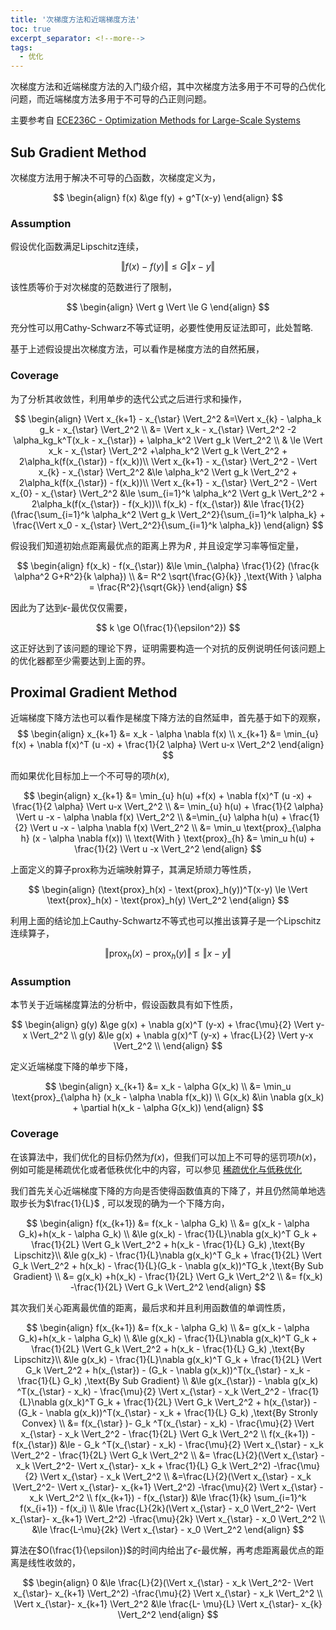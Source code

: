 ```yaml
---
title: '次梯度方法和近端梯度方法'
toc: true
excerpt_separator: <!--more-->
tags:
  - 优化
---
```




次梯度方法和近端梯度方法的入门级介绍，其中次梯度方法多用于不可导的凸优化问题，而近端梯度方法多用于不可导的凸正则问题。

<!--more-->



主要参考自 [ECE236C - Optimization Methods for Large-Scale Systems](http://www.seas.ucla.edu/~vandenbe/ee236c.html)

## Sub Gradient Method

次梯度方法用于解决不可导的凸函数，次梯度定义为，


$$
\begin{align}
f(x) &\ge f(y) + g^T(x-y) 
\end{align}
$$

### Assumption

假设优化函数满足Lipschitz连续，


$$
\Vert f(x) - f(y) \Vert \le G \Vert x - y \Vert
$$


该性质等价于对次梯度的范数进行了限制，


$$
\begin{align}
\Vert g \Vert \le G
\end{align}
$$


充分性可以用Cathy-Schwarz不等式证明，必要性使用反证法即可，此处暂略.



基于上述假设提出次梯度方法，可以看作是梯度方法的自然拓展，

### Coverage

为了分析其收敛性，利用单步的迭代公式之后进行求和操作，


$$
\begin{align}
\Vert x_{k+1} - x_{\star} \Vert_2^2 &=\Vert x_{k} - \alpha_k g_k - x_{\star} \Vert_2^2 \\
&= \Vert x_k - x_{\star} \Vert_2^2 -2 \alpha_kg_k^T(x_k - x_{\star}) + \alpha_k^2 \Vert g_k \Vert_2^2 \\
& \le \Vert x_k - x_{\star} \Vert_2^2 +\alpha_k^2 \Vert g_k \Vert_2^2 + 2\alpha_k(f(x_{\star}) - f(x_k))\\ 
\Vert x_{k+1} - x_{\star} \Vert_2^2 - \Vert x_{k} - x_{\star} \Vert_2^2 &\le \alpha_k^2 \Vert g_k \Vert_2^2 + 2\alpha_k(f(x_{\star}) - f(x_k))\\ 
\Vert x_{k+1} - x_{\star} \Vert_2^2 - \Vert x_{0} - x_{\star} \Vert_2^2 &\le \sum_{i=1}^k \alpha_k^2 \Vert g_k \Vert_2^2 + 2\alpha_k(f(x_{\star}) - f(x_k))\\ 
f(x_k) - f(x_{\star}) &\le \frac{1}{2}(\frac{\sum_{i=1}^k \alpha_k^2 \Vert g_k \Vert_2^2}{\sum_{i=1}^k \alpha_k} + \frac{\Vert x_0 - x_{\star} \Vert_2^2}{\sum_{i=1}^k \alpha_k})
\end{align}
$$




假设我们知道初始点距离最优点的距离上界为$R$ , 并且设定学习率等恒定量，


$$
\begin{align}
f(x_k) - f(x_{\star}) &\le \min_{\alpha} \frac{1}{2} (\frac{k \alpha^2 G+R^2}{k \alpha})  \\
&= R^2 \sqrt{\frac{G}{k}} ,\text{With } \alpha = \frac{R^2}{\sqrt{Gk}}
\end{align}
$$


因此为了达到$\epsilon$-最优仅仅需要，


$$
k \ge O(\frac{1}{\epsilon^2})
$$


这正好达到了该问题的理论下界，证明需要构造一个对抗的反例说明任何该问题上的优化器都至少需要达到上面的界。





## Proximal Gradient Method



近端梯度下降方法也可以看作是梯度下降方法的自然延申，首先基于如下的观察，
$$
\begin{align}
x_{k+1} &= x_k - \alpha \nabla f(x) \\
x_{k+1} &= \min_{u} f(x) +  \nabla f(x)^T (u -x) + \frac{1}{2 \alpha} \Vert u-x \Vert_2^2 
\end{align}
$$


而如果优化目标加上一个不可导的项$h(x)$, 


$$
\begin{align}
x_{k+1} &= \min_{u} h(u) +f(x) +  \nabla f(x)^T (u -x) + \frac{1}{2 \alpha} \Vert u-x \Vert_2^2  \\
&= \min_{u} h(u) + \frac{1}{2 \alpha} \Vert u -x - \alpha \nabla f(x) \Vert_2^2 \\
&=\min_{u} \alpha h(u) + \frac{1}{2} \Vert u -x - \alpha \nabla f(x) \Vert_2^2 \\
&= \min_u \text{prox}_{\alpha h} (x - \alpha \nabla f(x)) \\
\text{With } \text{prox}_{h} &= \min_u h(u) + \frac{1}{2} \Vert u -x \Vert_2^2 
\end{align}
$$


上面定义的算子prox称为近端映射算子，其满足矫顽力等性质，


$$
\begin{align}
(\text{prox}_h(x) - \text{prox}_h(y))^T(x-y) \le \Vert  \text{prox}_h(x) - \text{prox}_h(y) \Vert_2^2 
\end{align}
$$


利用上面的结论加上Cauthy-Schwartz不等式也可以推出该算子是一个Lipschitz连续算子，


$$
\Vert \text{prox}_h(x) - \text{prox}_h(y) \Vert \le \Vert x - y \Vert
$$


### Assumption

本节关于近端梯度算法的分析中，假设函数具有如下性质，


$$
\begin{align}
g(y) &\ge g(x) + \nabla g(x)^T (y-x) + \frac{\mu}{2} \Vert y-x \Vert_2^2 \\
g(y) &\le g(x) + \nabla g(x)^T (y-x) + \frac{L}{2} \Vert y-x \Vert_2^2 \\
\end{align}
$$


定义近端梯度下降的单步下降，




$$
\begin{align}
x_{k+1} &=  x_k - \alpha G(x_k) \\
&= \min_u \text{prox}_{\alpha h} (x_k - \alpha \nabla f(x_k)) \\ 
G(x_k) &\in \nabla g(x_k) + \partial h(x_k - \alpha G(x_k)) 
\end{align}
$$


### Coverage

在该算法中，我们优化的目标仍然为$f(x)$，但我们可以加上不可导的惩罚项$h(x)$，例如可能是稀疏优化或者低秩优化中的内容，可以参见 [稀疏优化与低秩优化](https://truenobility303.github.io/Matrix-Complete/) 



我们首先关心近端梯度下降的方向是否使得函数值真的下降了，并且仍然简单地选取步长为$\frac{1}{L}$ , 可以发现的确为一个下降方向，



$$
\begin{align}
f(x_{k+1}) &= f(x_k - \alpha G_k) \\
&= g(x_k - \alpha G_k)+h(x_k - \alpha G_k) \\
&\le g(x_k)  - \frac{1}{L}\nabla g(x_k)^T G_k  +  \frac{1}{2L} \Vert G_k \Vert_2^2 + h(x_k - \frac{1}{L} G_k) ,\text{By Lipschitz}\\
&\le  g(x_k)  - \frac{1}{L}\nabla g(x_k)^T G_k  +  \frac{1}{2L} \Vert G_k \Vert_2^2 + h(x_k) - \frac{1}{L}(G_k - \nabla g(x_k))^TG_k ,\text{By Sub Gradient} \\
&= g(x_k) +h(x_k) - \frac{1}{2L} \Vert G_k \Vert_2^2 \\
&= f(x_k) -\frac{1}{2L} \Vert G_k \Vert_2^2 
\end{align}
$$



其次我们关心距离最优值的距离，最后求和并且利用函数值的单调性质，


$$
\begin{align}
f(x_{k+1}) &= f(x_k - \alpha G_k) \\
&= g(x_k - \alpha G_k)+h(x_k - \alpha G_k) \\
&\le g(x_k)  - \frac{1}{L}\nabla g(x_k)^T G_k  +  \frac{1}{2L} \Vert G_k \Vert_2^2 + h(x_k - \frac{1}{L} G_k) ,\text{By Lipschitz}\\
&\le  g(x_k)  - \frac{1}{L}\nabla g(x_k)^T G_k  +  \frac{1}{2L} \Vert G_k \Vert_2^2 + h(x_{\star}) - (G_k - \nabla g(x_k))^T(x_{\star} - x_k - \frac{1}{L} G_k) ,\text{By Sub Gradient} \\
&\le  g(x_{\star}) -  \nabla g(x_k) ^T(x_{\star} - x_k) - \frac{\mu}{2} \Vert x_{\star} - x_k \Vert_2^2 - \frac{1}{L}\nabla g(x_k)^T G_k  +  \frac{1}{2L} \Vert G_k \Vert_2^2 + h(x_{\star}) - (G_k - \nabla g(x_k))^T(x_{\star} - x_k + \frac{1}{L} G_k) ,\text{By Stronly Convex} \\
&= f(x_{\star} )- G_k ^T(x_{\star} - x_k) - \frac{\mu}{2} \Vert x_{\star} - x_k \Vert_2^2  -  \frac{1}{2L} \Vert G_k \Vert_2^2  \\ 
f(x_{k+1}) - f(x_{\star}) &\le - G_k ^T(x_{\star} - x_k) - \frac{\mu}{2} \Vert x_{\star} - x_k \Vert_2^2  -  \frac{1}{2L} \Vert G_k \Vert_2^2 \\
&= \frac{L}{2}(\Vert x_{\star} - x_k \Vert_2^2- \Vert x_{\star}- x_k + \frac{1}{L} G_k \Vert_2^2) -\frac{\mu}{2} \Vert x_{\star} - x_k \Vert_2^2 \\
&=\frac{L}{2}(\Vert x_{\star} - x_k \Vert_2^2- \Vert x_{\star}- x_{k+1} \Vert_2^2) -\frac{\mu}{2} \Vert x_{\star} - x_k \Vert_2^2 \\
f(x_{k+1}) - f(x_{\star}) &\le \frac{1}{k} \sum_{i=1}^k f(x_{i+1}) - f(x_i) \\
&\le \frac{L}{2k}(\Vert x_{\star} - x_0 \Vert_2^2- \Vert x_{\star}- x_{k+1} \Vert_2^2) -\frac{\mu}{2k} \Vert x_{\star} - x_0 \Vert_2^2 \\
&\le \frac{L-\mu}{2k} \Vert x_{\star} - x_0 \Vert_2^2
\end{align}
$$


算法在$O(\frac{1}{\epsilon})$的时间内给出了$\epsilon$-最优解，再考虑距离最优点的距离是线性收敛的，

$$
\begin{align}
0 &\le \frac{L}{2}(\Vert x_{\star} - x_k \Vert_2^2- \Vert x_{\star}- x_{k+1} \Vert_2^2) -\frac{\mu}{2} \Vert x_{\star} - x_k \Vert_2^2 \\
\Vert x_{\star}- x_{k+1} \Vert_2^2 &\le  \frac{L- \mu}{L} \Vert x_{\star}- x_{k} \Vert_2^2
\end{align}
$$

